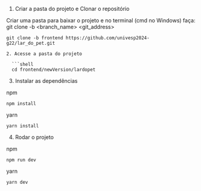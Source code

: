 1. Criar a pasta do projeto e Clonar o repositório

Criar uma pasta para baixar o projeto e no terminal (cmd no Windows) faça:
git clone -b <branch_name> <git_address>
```shell
git clone -b frontend https://github.com/univesp2024-g22/lar_do_pet.git

2. Acesse a pasta do projeto

  ```shell
  cd frontend/newVersion/lardopet
  ```

3. Instalar as dependências
  
  npm
  ```shell
  npm install
  ```

  yarn
  ```shell
  yarn install
  ```

4. Rodar o projeto

  npm
  ```shell
  npm run dev
  ```

  yarn
  ```shell
  yarn dev
  ```